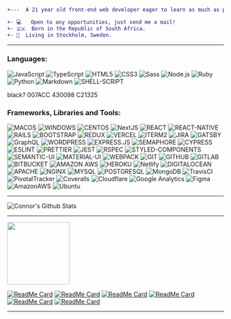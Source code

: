 ```diff

+---  A 21 year old front-end web developer eager to learn as much as possible! ---

+- 💻   Open to any opportunities, just send me a mail!
+- 🇿🇦  Born in the Republic of South Africa.
+- 📍  Living in Stockholm, Sweden.

```

---

<!-- Contact  -->
<!-- Proton -->
<!-- https://img.shields.io/badge/ProtonMail-8B89CC?style=for-the-badge&logo=protonmail&logoColor=white -->

<!-- LinkedIn -->
<!-- https://img.shields.io/badge/LinkedIn-0077B5?style=for-the-badge&logo=linkedin&logoColor=white -->

### Languages:

<!-- ![HTML5](https://img.shields.io/badge/-HTML5-E34F26?style=for-the-badge&logologo=html5&logoColor=white)
![CSS3](https://img.shields.io/badge/CSS3-1572B6?style=for-the-badge&logo=css3&logoColor=white)
![Sass](https://img.shields.io/badge/Sass-CC6699?style=for-the-badge&logo=sass&logoColor=white)
![JavaScript](https://img.shields.io/badge/-JavaScript-black?style=for-the-badge&logo=javascript&logoColor=white)
![TypeScript](https://img.shields.io/badge/TypeScript-007ACC?style=for-the-badge&logo=typescript&logoColor=white)
![Node.js](https://img.shields.io/badge/-Nodejs-black?style=for-the-badge&logo=Node.js&logoColor=white)
![Ruby](https://img.shields.io/badge/-Ruby-CC342D?style=for-the-badge&logo=ruby&logoColor=white)
![Python](https://img.shields.io/badge/-Python-black?style=for-the-badge&logo=python&logoColor=white)
![Markdown](https://img.shields.io/badge/Markdown-000000?style=for-the-badge&logo=markdown&logoColor=white) -->

![JavaScript](https://img.shields.io/badge/-JavaScript-black?style=for-the-badge&logo=javascript&logoColor=white)
![TypeScript](https://img.shields.io/badge/TypeScript-007ACC?style=for-the-badge&logo=typescript&logoColor=white)
![HTML5](https://img.shields.io/badge/HTML5-430098?style=for-the-badge&logo=html5&logoColor=white)
![CSS3](https://img.shields.io/badge/CSS3-C21325?style=for-the-badge&logo=css3&logoColor=white)
![Sass](https://img.shields.io/badge/Sass-black?style=for-the-badge&logo=sass&logoColor=white)
![Node.js](https://img.shields.io/badge/-Nodejs-007ACC?style=for-the-badge&logo=Node.js&logoColor=white)
![Ruby](https://img.shields.io/badge/-Ruby-430098?style=for-the-badge&logo=ruby&logoColor=white)
![Python](https://img.shields.io/badge/-Python-C21325?style=for-the-badge&logo=python&logoColor=white)
![Markdown](https://img.shields.io/badge/Markdown-black?style=for-the-badge&logo=markdown&logoColor=white)
![SHELL-SCRIPT](https://img.shields.io/badge/Shell_Script-007ACC?style=for-the-badge&logo=gnu-bash&logoColor=white)

black?
007ACC
430098
C21325

### Frameworks, Libraries and Tools:

![MACOS](https://img.shields.io/badge/mac%20os-000000?style=for-the-badge&logo=apple&logoColor=white)
![WINDOWS](https://img.shields.io/badge/Windows-0078D6?style=for-the-badge&logo=windows&logoColor=white)
![CENTOS](https://img.shields.io/badge/Cent%20OS-262577?style=for-the-badge&logo=CentOS&logoColor=white)
![NextJS](https://img.shields.io/badge/next.js-000000?style=for-the-badge&logo=nextdotjs&logoColor=white)
![REACT](https://img.shields.io/badge/-React-black?style=for-the-badge&logo=react&logoColor=white)
![REACT-NATIVE](https://img.shields.io/badge/React_Native-20232A?style=for-the-badge&logo=react&logoColor=white)
![RAILS](https://img.shields.io/badge/-Ruby%20on%20Rails-CC0000?style=for-the-badge&logo=ruby-on-rails)
![BOOTSTRAP](https://img.shields.io/badge/Bootstrap-563D7C?style=for-the-badge&logo=bootstrap&logoColor=white)
![REDUX](https://img.shields.io/badge/-Redux-764ABC?style=for-the-badge&logo=redux)
![VERCEL](https://img.shields.io/badge/Vercel-000000?style=for-the-badge&logo=vercel&logoColor=white)
![ITERM2](https://img.shields.io/badge/iTerm2-000000?style=for-the-badge&logo=iterm2&logoColor=white)
![JIRA](https://img.shields.io/badge/Jira-0052CC?style=for-the-badge&logo=Jira&logoColor=white)
![GATSBY](https://img.shields.io/badge/Gatsby-663399?style=for-the-badge&logo=gatsby&logoColor=white)
![GraphQL](https://img.shields.io/badge/-GraphQL-E10098?style=for-the-badge&logo=graphql&logoColor=white)
![WORDPRESS](https://img.shields.io/badge/Wordpress-21759B?style=for-the-badge&logo=wordpress&logoColor=white)
![EXPRESS.JS](https://img.shields.io/badge/-Express.js-430098?style=for-the-badge&logo=express.js&logoColor=white)
![SEMAPHORE](https://img.shields.io/badge/semaphore-230167ff?style=for-the-badge&logo=semaphore&logoColor=white)
![CYPRESS](https://img.shields.io/badge/-Cypress-17202C?style=for-the-badge&logo=cypress&logoColor=white)
![ESLINT](https://img.shields.io/badge/eslint-3A33D1?style=for-the-badge&logo=eslint&logoColor=white)
![PRETTIER](https://img.shields.io/badge/prettier-1A2C34?style=for-the-badge&logo=prettier&logoColor=white)
![JEST](https://img.shields.io/badge/-Jest-C21325?style=for-the-badge&logo=jest&logoColor=white)
![RSPEC](https://img.shields.io/rspec-1A2C34?style=for-the-badge&logo=rspec&logoColor=white)
![STYLED-COMPONENTS](https://img.shields.io/badge/styled--components-DB7093?style=for-the-badge&logo=styled-components&logoColor=white)
![SEMANTIC-UI](https://img.shields.io/badge/semantic%20ui-35BDB2?style=for-the-badge&logo=semanticuireact&logoColor=white)
![MATERIAL-UI](https://img.shields.io/badge/Material--UI-0081CB?style=for-the-badge&logo=material-ui&logoColor=white)
![WEBPACK](https://img.shields.io/badge/webpack%20-%238DD6F9.svg?&style=for-the-badge&logo=webpack&logoColor=white)
![GIT](https://img.shields.io/badge/GIT-E44C30?style=for-the-badge&logo=git&logoColor=white)
![GITHUB](https://img.shields.io/badge/-GitHub-181717?style=for-the-badge&logo=github&logoColor=white)
![GITLAB](https://img.shields.io/badge/GitLab-330F63?style=for-the-badge&logo=gitlab&logoColor=white)
![BITBUCKET](https://img.shields.io/badge/Bitbucket-0747a6?style=for-the-badge&logo=bitbucket&logoColor=white)
![AMAZON AWS](https://img.shields.io/badge/Amazon_AWS-FF9900?style=for-the-badge&logo=amazonaws&logoColor=white)
![HEROKU](https://img.shields.io/badge/-Heroku-430098?style=for-the-badge&logo=heroku&logoColor=white)
![Netlify](https://img.shields.io/badge/Netlify-00C7B7?style=for-the-badge&logo=netlify&logoColor=white)
![DIGITALOCEAN](https://img.shields.io/badge/DigitalOcean-%230167ff.svg?&style=for-the-badge&logo=digitalocean&logoColor=white)
![APACHE](https://img.shields.io/badge/apache%20-%23D42029.svg?&style=for-the-badge&logo=apache&logoColor=white)
![NGINX](https://img.shields.io/badge/nginx%20-%23009639.svg?&style=for-the-badge&logo=nginx&logoColor=white)
![MYSQL](https://img.shields.io/badge/mysql-%2300f.svg?&style=for-the-badge&logo=mysql&logoColor=white)
![POSTGRESQL](https://img.shields.io/badge/PostgreSQL-316192?style=for-the-badge&logo=postgresql&logoColor=white)
![MongoDB](https://img.shields.io/badge/MongoDB-4EA94B?style=for-the-badge&logo=mongodb&logoColor=white)
![TravisCI](https://img.shields.io/badge/travis_CI-3EAAAF?style=for-the-badge&logo=travisci&logoColor=white)
![PivotalTracker](https://img.shields.io/badge/-Pivotal%20Tracker-430098?style=for-the-badge&logo=pivotaltracker)
![Coveralls](https://img.shields.io/badge/-Coveralls-3F5767?style=for-the-badge&logo=coveralls)
![Cloudflare](https://img.shields.io/badge/Cloudflare-F38020?style=for-the-badge&logo=Cloudflare&logoColor=white)
![Google Analytics](https://img.shields.io/badge/Google%20Analytics-23009639?style=for-the-badge&logo=google%20analytics&logoColor=white)
![Figma](https://img.shields.io/badge/Figma-F24E1E?style=for-the-badge&logo=figma&logoColor=white)
![AmazonAWS](https://img.shields.io/badge/Amazon_AWS-232F3E?style=for-the-badge&logo=amazon-aws&logoColor=white)
![Ubuntu](https://img.shields.io/badge/Ubuntu-E95420?style=for-the-badge&logo=ubuntu&logoColor=white)

---

![Connor's Github Stats](https://github-readme-stats.vercel.app/api?username=grconnor&show_icons=true&theme=radical)

<!-- [![Connor's wakatime stats](https://github-readme-stats.vercel.app/api/wakatime?username=grconnor)](https://github.com/grconnor/github-readme-stats) -->

---

[<img height="145" width="145" src="https://cdn.jsdelivr.net/npm/simple-icons@v3/icons/linkedin.svg">](https://www.linkedin.com/in/connor-roelofsen/)

[![ReadMe Card](https://github-readme-stats.vercel.app/api/pin/?username=grconnor&repo=client_admin_el_gaucho_nyheter)](https://github.com/grconnor/client_admin_el_gaucho_nyheter)
[![ReadMe Card](https://github-readme-stats.vercel.app/api/pin/?username=grconnor&repo=client_user_el_gaucho_nyheter)](https://github.com/grconnor/client_user_el_gaucho_nyheter)
[![ReadMe Card](https://github-readme-stats.vercel.app/api/pin/?username=grconnor&repo=mobile_el_gaucho_nyheter)](https://github.com/grconnor/mobile_el_gaucho_nyheter)
[![ReadMe Card](https://github-readme-stats.vercel.app/api/pin/?username=grconnor&repo=api_el_gaucho_nyheter)](https://github.com/grconnor/api_el_gaucho_nyheter)
[![ReadMe Card](https://github-readme-stats.vercel.app/api/pin/?username=grconnor&repo=connorroelofsen.com_and_subdomains)](https://github.com/grconnor/connorroelofsen.com_and_subdomains)
[![ReadMe Card](https://github-readme-stats.vercel.app/api/pin/?username=grconnor&repo=connorroelofsen.com)](https://github.com/grconnor/connorroelofsen.com)

---
